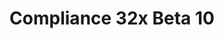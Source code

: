 ---
layout: post
title: Compliance 32x Beta 10
permalink: /compliance32x/B10
comments: true
comments-id: 1.16.5-32x-Beta-10
header-img: https://database.faithfulpack.net/images/website/posts/32x/B10.jpg

long_text: Hello everybody! Today we're bringing you a bit of a smaller update, but that is overshadowed by the significance of the changes and additions! On top of adding the spooky ravager, we've improved many commonly-seen textures, such as piglins, iron bars, purpur blocks or some mob effects. Additionally, we have finally fixed the incorrect scaling of the game mode switcher, a bug that was present in the pack since forever. And of course, our journey through Bedrock UI is still continuing.

main_changelog: changelogs/compliance32

downloads:
  - Java 1.16.5:
      GitHub: https://github.com/Faithful-Resource-Pack/Faithful-Java-32x/releases/download/beta-10/Compliance-32x-Java-Beta-10.zip
      CurseForge: https://www.curseforge.com/minecraft/texture-packs/faithful-32x/download/3341254
  - Bedrock 1.16.220:
      GitHub: https://github.com/Faithful-Resource-Pack/Faithful-Bedrock-32x/releases/download/beta-10/Compliance-32x-Bedrock-Beta-10.mcpack
---